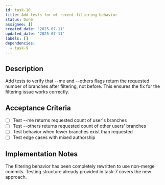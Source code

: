 ```yaml
---
id: task-10
title: Add tests for wt recent filtering behavior
status: Done
assignee: []
created_date: '2025-07-11'
updated_date: '2025-07-11'
labels: []
dependencies:
  - task-9
---
```


## Description

Add tests to verify that --me and --others flags return the requested number of branches after filtering, not before. This ensures the fix for the filtering issue works correctly.

## Acceptance Criteria

- [ ] Test --me returns requested count of user's branches
- [ ] Test --others returns requested count of other users' branches
- [ ] Test behavior when fewer branches exist than requested
- [ ] Test edge cases with mixed authorship

## Implementation Notes

The filtering behavior has been completely rewritten to use non-merge commits. Testing structure already provided in task-7 covers the new approach.
